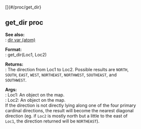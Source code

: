 []{#/proc/get_dir}    
## get_dir proc    
**See also:**    
:   [dir var (atom)](/ref/atom/var/dir.md)    
<!-- -->    
**Format:**    
:   get_dir(Loc1, Loc2)    
<!-- -->    
**Returns:**    
:   The direction from Loc1 to Loc2. Possible results are `NORTH`,    
    `SOUTH`, `EAST`, `WEST`, `NORTHEAST`, `NORTHWEST`, `SOUTHEAST`, and    
    `SOUTHWEST`.    
<!-- -->    
**Args:**    
:   Loc1: An object on the map.    
:   Loc2: An object on the map.    
If the direction is not directly lying along one of the four primary    
cardinal directions, the result will become the nearest diagonal    
direction (eg. if `Loc2` is mostly north but a little to the east of    
`Loc1`, the direction returned will be `NORTHEAST`).  